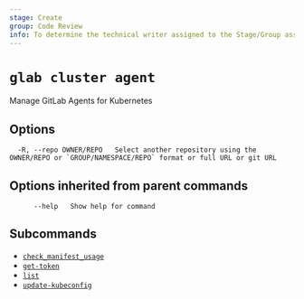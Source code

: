 ```yaml
---
stage: Create
group: Code Review
info: To determine the technical writer assigned to the Stage/Group associated with this page, see https://about.gitlab.com/handbook/product/ux/technical-writing/#assignments
---
```


<!--
This documentation is auto generated by a script.
Please do not edit this file directly. Run `make gen-docs` instead.
-->

# `glab cluster agent`

Manage GitLab Agents for Kubernetes

## Options

```plaintext
  -R, --repo OWNER/REPO   Select another repository using the OWNER/REPO or `GROUP/NAMESPACE/REPO` format or full URL or git URL
```

## Options inherited from parent commands

```plaintext
      --help   Show help for command
```

## Subcommands

- [`check_manifest_usage`](check_manifest_usage.md)
- [`get-token`](get-token.md)
- [`list`](list.md)
- [`update-kubeconfig`](update-kubeconfig.md)
